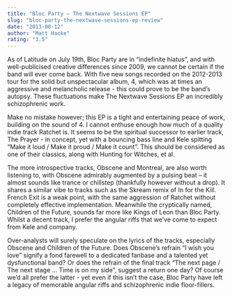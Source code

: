 ```yaml
---
title: "Bloc Party – The Nextwave Sessions EP"
slug: "bloc-party-the-nextwave-sessions-ep-review"
date: "2013-08-12"
author: "Matt Hacke"
rating: "3.5"
---
```


As of Latitude on July 19th, Bloc Party are in “indefinite hiatus”, and with well-publicised creative differences since 2009, we cannot be certain if the band will ever come back. With five new songs recorded on the 2012-2013 tour for the solid but unspectacular album, 4, which was at times an aggressive and melancholic release - this could prove to be the band’s autopsy. These fluctuations make The Nextwave Sessions EP an incredibly schizophrenic work.

Make no mistake however; this EP is a tight and entertaining peace of work, building on the sound of 4. I cannot enthuse enough how much of a quality indie track Ratchet is. It seems to be the spiritual successor to earlier track, The Prayer - in concept, yet with a bouncing bass line and Kele spitting “Make it loud / Make it proud / Make it count”. This should be considered as one of their classics, along with Hunting for Witches, et al.

The more introspective tracks, Obscene and Montreal, are also worth listening to, with Obscene admirably augmented by a pulsing beat – it almost sounds like trance or chillstep (thankfully however without a drop). It shares a similar vibe to tracks such as the Skream remix of In for the Kill. French Exit is a weak point, with the same aggression of Ratchet without completely effective implementation. Meanwhile the cryptically named, Children of the Future, sounds far more like Kings of Leon than Bloc Party. Whilst a decent track, I prefer the angular riffs that we’ve come to expect from Kele and company.

Over-analysts will surely speculate on the lyrics of the tracks, especially Obscene and Children of the Future. Does Obscene’s refrain “I wish you love” signify a fond farewell to a dedicated fanbase and a talented yet dysfunctional band? Or does the refrain of the final track “The next page / The next stage … Time is on my side”, suggest a return one day? Of course we’d all prefer the latter - yet even if this isn’t the case, Bloc Party have left a legacy of memorable angular riffs and schizophrenic indie floor-fillers.
